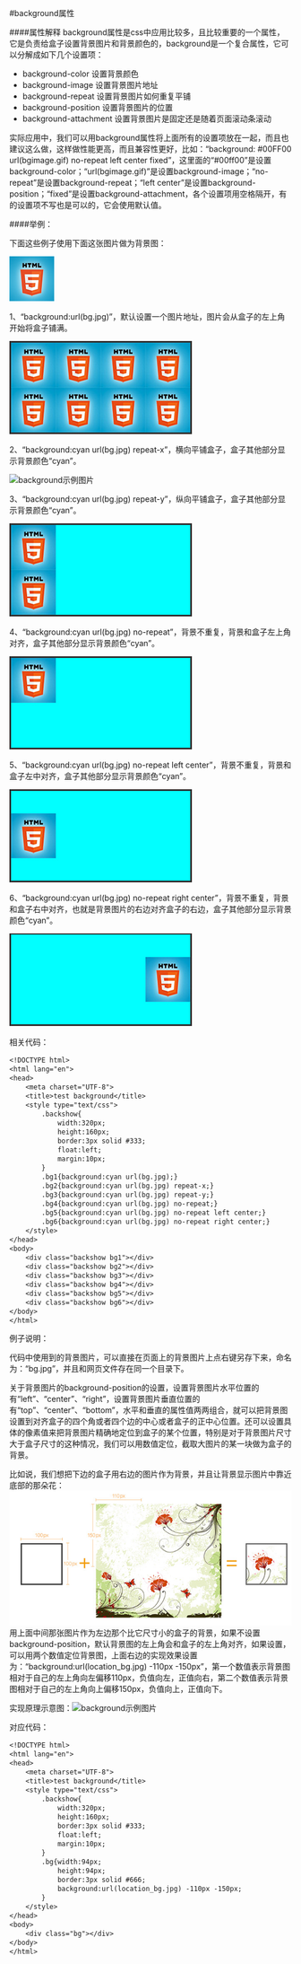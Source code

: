 #background属性


####属性解释 
background属性是css中应用比较多，且比较重要的一个属性，它是负责给盒子设置背景图片和背景颜色的，background是一个复合属性，它可以分解成如下几个设置项：

 - background-color 设置背景颜色
 - background-image 设置背景图片地址
 - background-repeat 设置背景图片如何重复平铺
 - background-position 设置背景图片的位置
 - background-attachment 设置背景图片是固定还是随着页面滚动条滚动
 
实际应用中，我们可以用background属性将上面所有的设置项放在一起，而且也建议这么做，这样做性能更高，而且兼容性更好，比如：“background: #00FF00 url(bgimage.gif) no-repeat left center fixed”，这里面的“#00ff00”是设置background-color；“url(bgimage.gif)”是设置background-image；“no-repeat”是设置background-repeat；“left center”是设置background-position；“fixed”是设置background-attachment，各个设置项用空格隔开，有的设置项不写也是可以的，它会使用默认值。

####举例：

下面这些例子使用下面这张图片做为背景图：


![background示例图片](/assets/1.1.jpg)

1、“background:url(bg.jpg)”，默认设置一个图片地址，图片会从盒子的左上角开始将盒子铺满。

![background示例图片](/assets/1.2.jpg)

2、“background:cyan url(bg.jpg) repeat-x”，横向平铺盒子，盒子其他部分显示背景颜色“cyan”。

![
background示例图片](/assets/1.3.jpg)

3、“background:cyan url(bg.jpg) repeat-y”，纵向平铺盒子，盒子其他部分显示背景颜色“cyan”。


![background示例图片](/assets/1.4.jpg)

4、“background:cyan url(bg.jpg) no-repeat”，背景不重复，背景和盒子左上角对齐，盒子其他部分显示背景颜色“cyan”。


![background示例图片](/assets/1.5.jpg)

5、“background:cyan url(bg.jpg) no-repeat left center”，背景不重复，背景和盒子左中对齐，盒子其他部分显示背景颜色“cyan”。


![background示例图片](/assets/1.6.jpg)

6、“background:cyan url(bg.jpg) no-repeat right center”，背景不重复，背景和盒子右中对齐，也就是背景图片的右边对齐盒子的右边，盒子其他部分显示背景颜色“cyan”。


![background示例图片](/assets/1,7.jpg)

相关代码：

```
<!DOCTYPE html>
<html lang="en">
<head>
    <meta charset="UTF-8">
    <title>test background</title>
    <style type="text/css">
        .backshow{
            width:320px;
            height:160px;
            border:3px solid #333;
            float:left;
            margin:10px;            
        }
        .bg1{background:cyan url(bg.jpg);}
        .bg2{background:cyan url(bg.jpg) repeat-x;}
        .bg3{background:cyan url(bg.jpg) repeat-y;}
        .bg4{background:cyan url(bg.jpg) no-repeat;}
        .bg5{background:cyan url(bg.jpg) no-repeat left center;}
        .bg6{background:cyan url(bg.jpg) no-repeat right center;}
    </style>
</head>
<body>
    <div class="backshow bg1"></div>
    <div class="backshow bg2"></div>
    <div class="backshow bg3"></div>
    <div class="backshow bg4"></div>
    <div class="backshow bg5"></div>
    <div class="backshow bg6"></div>
</body>
</html>
```


例子说明：

代码中使用到的背景图片，可以直接在页面上的背景图片上点右键另存下来，命名为：“bg.jpg”，并且和网页文件存在同一个目录下。

关于背景图片的background-position的设置，设置背景图片水平位置的有“left”、“center”、“right”，设置背景图片垂直位置的有“top”、“center”、“bottom”，水平和垂直的属性值两两组合，就可以把背景图设置到对齐盒子的四个角或者四个边的中心或者盒子的正中心位置。还可以设置具体的像素值来把背景图片精确地定位到盒子的某个位置，特别是对于背景图片尺寸大于盒子尺寸的这种情况，我们可以用数值定位，截取大图片的某一块做为盒子的背景。

比如说，我们想把下边的盒子用右边的图片作为背景，并且让背景显示图片中靠近底部的那朵花：
![background示例图片](/assets/88888.jpg)
用上面中间那张图片作为左边那个比它尺寸小的盒子的背景，如果不设置background-position，默认背景图的左上角会和盒子的左上角对齐，如果设置，可以用两个数值定位背景图，上面右边的实现效果设置为：“background:url(location_bg.jpg) -110px -150px”，第一个数值表示背景图相对于自己的左上角向左偏移110px，负值向左，正值向右，第二个数值表示背景图相对于自己的左上角向上偏移150px，负值向上，正值向下。

实现原理示意图：![
background示例图片](/assets/77777.jpg)

对应代码：

```
<!DOCTYPE html>
<html lang="en">
<head>
    <meta charset="UTF-8">
    <title>test background</title>
    <style type="text/css">
        .backshow{
            width:320px;
            height:160px;
            border:3px solid #333;
            float:left;
            margin:10px;            
        }        
        .bg{width:94px;
            height:94px;
            border:3px solid #666;
            background:url(location_bg.jpg) -110px -150px;
        }
    </style>
</head>
<body>
    <div class="bg"></div>
</body>
</html>
```

